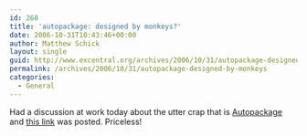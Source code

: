 ```yaml
---
id: 268
title: 'autopackage: designed by monkeys?'
date: 2006-10-31T10:43:46+00:00
author: Matthew Schick
layout: single
guid: http://www.excentral.org/archives/2006/10/31/autopackage-designed-by-monkeys/
permalink: /archives/2006/10/31/autopackage-designed-by-monkeys
categories:
  - General
---
```

Had a discussion at work today about the utter crap that is <a title="Shite. Pure Shite." href="http://www.autopackage.org">Autopackage</a> and <a title="Monkeys!" href="http://kitenet.net/~joey/blog/entry/autopackage_designed_by_monkeys.html">this link</a> was posted.  Priceless!
